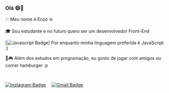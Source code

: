 ### Olá 😄👋

✨ Meu nome é Enzo ☕

🎓 Sou estudante e no futuro quero ser um desenvolvedor Front-End

[![Javascript Badge]((https://img.shields.io/badge/JavaScript-323330?style=for-the-badge&logo=javascript&logoColor=F7DF1E) )] Por enquanto minha linguagem preferida é JavaScript :)

🍔🎮 Além dos estudos em programação, eu gosto de jogar com amigos ou comer hamburger :p

</br>

[![Instagram Badge](https://img.shields.io/badge/Instagram-E4405F?style=for-the-badge&logo=instagram&logoColor=white)](https://www.instagram.com/enzocarmo_/) ⠀
[![Gmail Badge](https://img.shields.io/badge/Gmail-D14836?style=for-the-badge&logo=gmail&logoColor=white&link=mailto:enzocarmo64@gmail.com)](mailto:enzocarmo64@gmail.com) 
